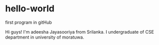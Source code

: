 # hello-world
first program in gitHub

Hi guys! 
I'm adeesha Jayasooriya from Srilanka. I undergraduate of CSE department in university of moratuwa. 
